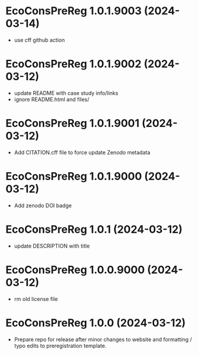 <!-- NEWS.md is maintained by https://cynkra.github.io/fledge, do not edit -->

# EcoConsPreReg 1.0.1.9003 (2024-03-14)

- use cff github action


# EcoConsPreReg 1.0.1.9002 (2024-03-12)

-   update README with case study info/links
-   ignore README.html and files/

# EcoConsPreReg 1.0.1.9001 (2024-03-12)

-   Add CITATION.cff file to force update Zenodo metadata

# EcoConsPreReg 1.0.1.9000 (2024-03-12)

-   Add zenodo DOI badge

# EcoConsPreReg 1.0.1 (2024-03-12)

-   update DESCRIPTION with title

# EcoConsPreReg 1.0.0.9000 (2024-03-12)

-   rm old license file

# EcoConsPreReg 1.0.0 (2024-03-12)

-   Prepare repo for release after minor changes to website and formatting / typo edits to preregistration template.
